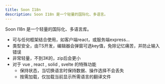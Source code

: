 ```yaml
---
title: Soon I18n
description: Soon I18n 是一个轻量的国际化、多语言。
---
```


Soon I18n 是一个轻量的国际化、多语言库。

- 可与任何框架结合使用，如客户端react，或服务端express...
- 类型安全，由TS开发，编辑器会弹窗可选key值，免除记忆痛苦，并防止输入错误
- 非常轻量，不到3K的，zip后会更小
- 对于 vue , react , solid , svelte 的特殊功能
  - 保持状态，当切换语言时保持数据、操作选择不会丢失
  - 按需加载，仅加载当前显示所需语言的翻译文件
